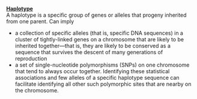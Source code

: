 
[__Haplotype__](https://en.wikipedia.org/wiki/Haplotype)  
A haplotype is a specific group of genes or alleles that progeny inherited from one parent. Can imply  
+ a collection of specific alleles (that is, specific DNA sequences) in a cluster of tightly-linked genes on a chromosome that are likely to be inherited together—that is, they are likely to be conserved as a sequence that survives the descent of many generations of reproduction
+ a set of single-nucleotide polymorphisms (SNPs) on one chromosome that tend to always occur together. Identifying these statistical associations and few alleles of a specific haplotype sequence can facilitate identifying all other such polymorphic sites that are nearby on the chromosome.
